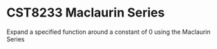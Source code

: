 # CST8233 Maclaurin Series  
Expand a specified function around a constant of 0 using the Maclaurin Series  
 